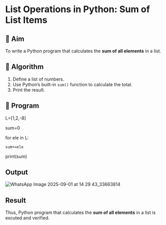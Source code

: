 # List Operations in Python: Sum of List Items

## 🎯 Aim
To write a Python program that calculates the **sum of all elements** in a list.

## 🧠 Algorithm
1. Define a list of numbers.
2. Use Python’s built-in `sum()` function to calculate the total.
3. Print the result.

## 🧾 Program

L=[1,2,-8]

sum=0

for ele in L:

    sum+=ele
    
print(sum)

## Output
![WhatsApp Image 2025-09-01 at 14 29 43_33663814](https://github.com/user-attachments/assets/e46182ac-a395-4a3e-b5d7-fd306a13d360)

## Result
Thus, Python program that calculates the **sum of all elements** in a list is excuted and verified.

